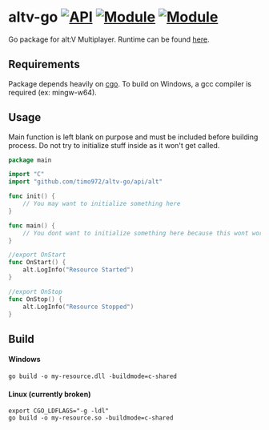 # altv-go [![API](https://github.com/timo972/altv-go/actions/workflows/test-api.yml/badge.svg)](https://github.com/timo972/altv-go/actions/workflows/test-api.yml) [![Module](https://github.com/Timo972/altv-go/actions/workflows/test-module.yml/badge.svg)](https://github.com/Timo972/altv-go/actions/workflows/test-module.yml) [![Module](https://github.com/timo972/altv-go/actions/workflows/build-deploy-module.yml/badge.svg)](https://github.com/timo972/altv-go/actions/workflows/build-deploy-module.yml)

Go package for alt:V Multiplayer.
Runtime can be found [here](runtime).

## Requirements

Package depends heavily on [cgo](https://pkg.go.dev/cmd/cgo).
To build on Windows, a gcc compiler is required (ex: mingw-w64).

## Usage

Main function is left blank on purpose and must be included before building process.
Do not try to initialize stuff inside as it won't get called.

```go
package main

import "C"
import "github.com/timo972/altv-go/api/alt"

func init() {
	// You may want to initialize something here
}

func main() {
	// You dont want to initialize something here because this wont work
}

//export OnStart
func OnStart() {
	alt.LogInfo("Resource Started")
}

//export OnStop
func OnStop() {
	alt.LogInfo("Resource Stopped")
}
```

## Build

#### Windows

```
go build -o my-resource.dll -buildmode=c-shared
```

#### Linux (currently broken)

```
export CGO_LDFLAGS="-g -ldl"
go build -o my-resource.so -buildmode=c-shared
```
